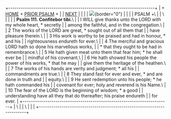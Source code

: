 +-----------------------------------------------------------------------+
| \+ [HOME](../index.html) + [PRIOR PSALM](Ps110.html) +                |
| [NEXT](Ps112.html)                                                    |
|                                                                       |
| ![](http://stats.superstats.com/b/ss/DAVIDMCMANNES/1){border="0"}     |
|                                                                       |
| PSALM +\                                                              |
| \                                                                     |
|                                                                       |
| **Psalm 111. Confitebor tibi.**\                                      |
| I WILL give thanks unto the LORD with my whole heart, \* secretly     |
| among the faithful, and in the congregation.\                         |
| 2 The works of the LORD are great, \* sought out of all them that     |
| have pleasure therein.\                                               |
| 3 His work is worthy to be praised and had in honour, \* and his      |
| righteousness endureth for ever.\                                     |
| 4 The merciful and gracious LORD hath so done his marvellous works,   |
| \* that they ought to be had in remembrance.\                         |
| 5 He hath given meat unto them that fear him; \* he shall ever be     |
| mindful of his covenant.\                                             |
| 6 He hath showed his people the power of his works, \* that he may    |
| give them the heritage of the heathen.\                               |
| 7 The works of his hands are verity and judgment; \* all his          |
| commandments are true.\                                               |
| 8 They stand fast for ever and ever, \* and are done in truth and     |
| equity.\                                                              |
| 9 He sent redemption unto his people; \* he hath commanded his        |
| covenant for ever; holy and reverend is his Name.\                    |
| 10 The fear of the LORD is the beginning of wisdom; \* a good         |
| understanding have all they that do thereafter; his praise endureth   |
| for ever.                                                             |
+-----------------------------------------------------------------------+
| \                                                                     |
| \                                                                     |
| [](http://www.episcopalnet.org/DBS/DOR.html)                          |
+-----------------------------------------------------------------------+

